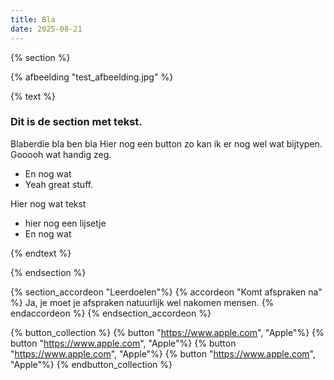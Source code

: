 ```yaml
---
title: Bla
date: 2025-08-21
---
```


{% section %}

{% afbeelding "test_afbeelding.jpg" %}

{% text %}

### Dit is de section met tekst.
Blaberdie bla ben bla
Hier nog een button
zo kan ik er nog wel wat bijtypen. Gooooh wat handig zeg.
* En nog wat
* Yeah great stuff.

Hier nog wat tekst
* hier nog een lijsetje
* En nog wat

{% endtext %}


{% endsection %}

{% section_accordeon "Leerdoelen"%}
    {% accordeon "Komt afspraken na" %}
        Ja, je moet je afspraken natuurlijk wel nakomen mensen.
    {% endaccordeon %}
{% endsection_accordeon %}

{% button_collection %}
    {% button "https://www.apple.com", "Apple"%}
    {% button "https://www.apple.com", "Apple"%}
    {% button "https://www.apple.com", "Apple"%}
    {% button "https://www.apple.com", "Apple"%}
{% endbutton_collection %}
